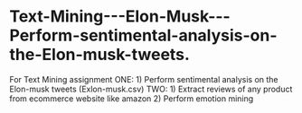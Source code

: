 # Text-Mining---Elon-Musk---Perform-sentimental-analysis-on-the-Elon-musk-tweets.
For Text Mining assignment    ONE: 1) Perform sentimental analysis on the Elon-musk tweets (Exlon-musk.csv)   TWO: 1) Extract reviews of any product from ecommerce website like amazon 2) Perform emotion mining
